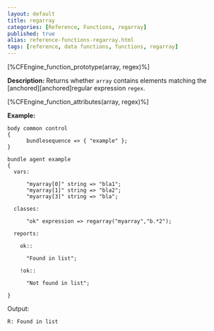 ```yaml
---
layout: default
title: regarray
categories: [Reference, Functions, regarray]
published: true
alias: reference-functions-regarray.html
tags: [reference, data functions, functions, regarray]
---
```


[%CFEngine_function_prototype(array, regex)%]

**Description:** Returns whether `array` contains elements matching the
[anchored][anchored]regular expression `regex`.

[%CFEngine_function_attributes(array, regex)%]

**Example:**

```cf3
body common control
{
      bundlesequence => { "example" };
}

bundle agent example
{
  vars:

      "myarray[0]" string => "bla1";
      "myarray[1]" string => "bla2";
      "myarray[3]" string => "bla";

  classes:

      "ok" expression => regarray("myarray","b.*2");

  reports:

    ok::

      "Found in list";

    !ok::

      "Not found in list";

}
```

Output:

```
R: Found in list
```
